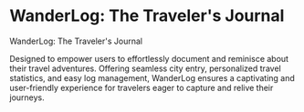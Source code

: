 # WanderLog: The Traveler's Journal
WanderLog: The Traveler's Journal

Designed to empower users to effortlessly document and reminisce about their travel adventures. Offering seamless city entry, personalized travel statistics, and easy log management, WanderLog ensures a captivating and user-friendly experience for travelers eager to capture and relive their journeys.

